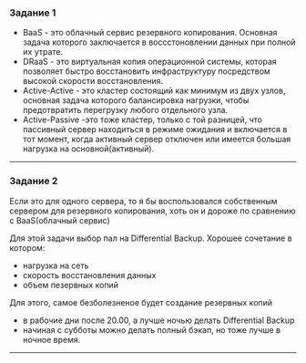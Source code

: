 ### Задание 1

- BaaS - это облачный сервис резервного копирования. Основная задача которого заключается в воссстоновлении данных при полной их утрате.
- DRaaS - это виртуальная копия операционной системы, которая позволяет быстро восстановить инфраструктуру посредством высокой скорости восстановления.
- Active-Active - это кластер состоящий как минимум из двух узлов, основная задача которого балансировка нагрузки, чтобы предотвратить перегрузку любого отдельного узла.
- Active-Passive -это тоже кластер, только с той разницей, что пассивный сервер находиться в режиме ожидания и включается в тот момент, когда активный сервер отключен    или имеется большая нагрузка на основной(активный).

---

### Задание 2

Если это для одного сервера, то я бы воспользовался собственным сервером для резервного копирования, хоть он и дороже по сравнению с BaaS(облачный сервис)

Для этой задачи выбор пал на Differential Backup. Хорошее сочетание в котором:
- нагрузка на сеть 
- скорость восстановления данных
- объем пезервных копий

Для этого, самое безболезненое будет создание резервных копий 

- в рабочие дни после 20.00, а лучше ночью делать Differential Backup
- начиная с субботы можно делать полный бэкап, но тоже лучше в ночное время.

---

